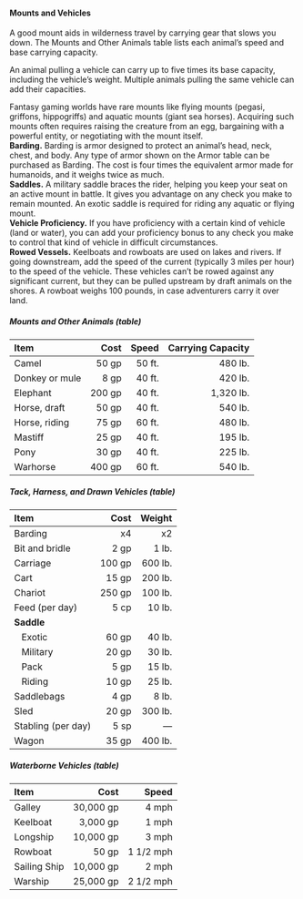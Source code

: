 #### Mounts and Vehicles

A good mount aids in wilderness travel by carrying gear that slows you down.
The Mounts and Other Animals table lists each animal’s speed and base carrying capacity.

An animal pulling a vehicle can carry up to five times its base capacity, including the vehicle’s weight.
Multiple animals pulling the same vehicle can add their capacities.

Fantasy gaming worlds have rare mounts like flying mounts (pegasi, griffons, hippogriffs) and aquatic mounts (giant sea horses).
Acquiring such mounts often requires raising the creature from an egg, bargaining with a powerful entity, or negotiating with the mount itself.
\
**Barding.**
Barding is armor designed to protect an animal’s head, neck, chest, and body.
Any type of armor shown on the Armor table can be purchased as Barding.
The cost is four times the equivalent armor made for humanoids, and it weighs twice as much.
\
**Saddles.**
A military saddle braces the rider, helping you keep your seat on an active mount in battle.
It gives you advantage on any check you make to remain mounted.
An exotic saddle is required for riding any aquatic or flying mount.
\
**Vehicle Proficiency.**
If you have proficiency with a certain kind of vehicle (land or water), you can add your proficiency bonus to any check you make to control that kind of vehicle in difficult circumstances.
\
**Rowed Vessels.**
Keelboats and rowboats are used on lakes and rivers.
If going downstream, add the speed of the current (typically 3 miles per hour) to the speed of the vehicle.
These vehicles can’t be rowed against any significant current, but they can be pulled upstream by draft animals on the shores.
A rowboat weighs 100 pounds, in case adventurers carry it over land.

##### Mounts and Other Animals (table)

| Item           |   Cost |  Speed | Carrying Capacity |
|:---------------|-------:|-------:|------------------:|
| Camel          |  50 gp | 50 ft. |           480 lb. |
| Donkey or mule |   8 gp | 40 ft. |           420 lb. |
| Elephant       | 200 gp | 40 ft. |         1,320 lb. |
| Horse, draft   |  50 gp | 40 ft. |           540 lb. |
| Horse, riding  |  75 gp | 60 ft. |           480 lb. |
| Mastiff        |  25 gp | 40 ft. |           195 lb. |
| Pony           |  30 gp | 40 ft. |           225 lb. |
| Warhorse       | 400 gp | 60 ft. |           540 lb. |

##### Tack, Harness, and Drawn Vehicles (table)

| Item                  |   Cost |  Weight |
|:----------------------|-------:|--------:|
| Barding               |     x4 |      x2 |
| Bit and bridle        |   2 gp |   1 lb. |
| Carriage              | 100 gp | 600 lb. |
| Cart                  |  15 gp | 200 lb. |
| Chariot               | 250 gp | 100 lb. |
| Feed (per day)        |   5 cp |  10 lb. |
| **Saddle**
| &#160;&#160; Exotic   |  60 gp |  40 lb. |
| &#160;&#160; Military |  20 gp |  30 lb. |
| &#160;&#160; Pack     |   5 gp |  15 lb. |
| &#160;&#160; Riding   |  10 gp |  25 lb. |
| Saddlebags            |   4 gp |   8 lb. |
| Sled                  |  20 gp | 300 lb. |
| Stabling (per day)    |   5 sp |       — |
| Wagon                 |  35 gp | 400 lb. |

##### Waterborne Vehicles (table)

| Item         |      Cost |     Speed |
|:-------------|----------:|----------:|
| Galley       | 30,000 gp |     4 mph |
| Keelboat     |  3,000 gp |     1 mph |
| Longship     | 10,000 gp |     3 mph |
| Rowboat      |     50 gp | 1 1/2 mph |
| Sailing Ship | 10,000 gp |     2 mph |
| Warship      | 25,000 gp | 2 1/2 mph |
